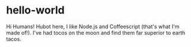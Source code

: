 # hello-world
Hi Humans!
Hubot here, I like Node.js and Coffeescript (that's what I'm made of!).
I've had tocos on the moon and find them far superior to earth tacos.
